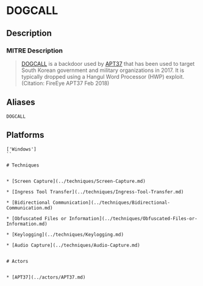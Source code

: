 
# DOGCALL

## Description

### MITRE Description

> [DOGCALL](https://attack.mitre.org/software/S0213) is a backdoor used by [APT37](https://attack.mitre.org/groups/G0067) that has been used to target South Korean government and military organizations in 2017. It is typically dropped using a Hangul Word Processor (HWP) exploit. (Citation: FireEye APT37 Feb 2018)

## Aliases

```
DOGCALL
```

## Platforms

```
['Windows']
``

# Techniques


* [Screen Capture](../techniques/Screen-Capture.md)

* [Ingress Tool Transfer](../techniques/Ingress-Tool-Transfer.md)
    
* [Bidirectional Communication](../techniques/Bidirectional-Communication.md)
    
* [Obfuscated Files or Information](../techniques/Obfuscated-Files-or-Information.md)
    
* [Keylogging](../techniques/Keylogging.md)
    
* [Audio Capture](../techniques/Audio-Capture.md)
    

# Actors


* [APT37](../actors/APT37.md)

